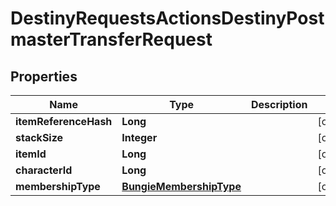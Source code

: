
# DestinyRequestsActionsDestinyPostmasterTransferRequest

## Properties
Name | Type | Description | Notes
------------ | ------------- | ------------- | -------------
**itemReferenceHash** | **Long** |  |  [optional]
**stackSize** | **Integer** |  |  [optional]
**itemId** | **Long** |  |  [optional]
**characterId** | **Long** |  |  [optional]
**membershipType** | [**BungieMembershipType**](BungieMembershipType.md) |  |  [optional]



